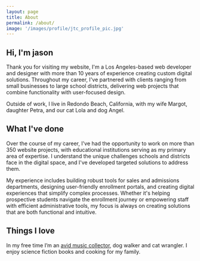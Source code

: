 ```yaml
---
layout: page
title: About
permalink: /about/
image: '/images/profile/jtc_profile_pic.jpg'
---
```


## Hi, I'm jason

Thank you for visiting my website, I'm a Los Angeles-based web developer and designer with more than 10 years of experience creating custom digital solutions. Throughout my career, I've partnered with clients ranging from small businesses to large school districts, delivering web projects that combine functionality with user-focused design.

Outside of work, I live in Redondo Beach, California, with my wife Margot, daughter Petra, and our cat Lola and dog Angel.

## What I've done

Over the course of my career, I've had the opportunity to work on more than 350 website projects, with educational institutions serving as my primary area of expertise. I understand the unique challenges schools and districts face in the digital space, and I've developed targeted solutions to address them.

My experience includes building robust tools for sales and admissions departments, designing user-friendly enrollment portals, and creating digital experiences that simplify complex processes. Whether it's helping prospective students navigate the enrollment journey or empowering staff with efficient administrative tools, my focus is always on creating solutions that are both functional and intuitive.

## Things I love

In my free time I’m an [avid music collector](https://www.discogs.com/user/jtcarrasco), dog walker and cat wrangler. I enjoy science fiction books and cooking for my family.
